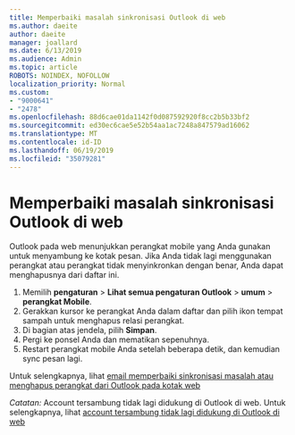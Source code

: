 ```yaml
---
title: Memperbaiki masalah sinkronisasi Outlook di web
ms.author: daeite
author: daeite
manager: joallard
ms.date: 6/13/2019
ms.audience: Admin
ms.topic: article
ROBOTS: NOINDEX, NOFOLLOW
localization_priority: Normal
ms.custom:
- "9000641"
- "2478"
ms.openlocfilehash: 88d6cae01da1142f0d087592920f8cc2b5b33bf2
ms.sourcegitcommit: ed30ec6cae5e52b54aa1ac7248a847579ad16062
ms.translationtype: MT
ms.contentlocale: id-ID
ms.lasthandoff: 06/19/2019
ms.locfileid: "35079281"
---
```

# <a name="fix-outlook-on-the-web-sync-issues"></a>Memperbaiki masalah sinkronisasi Outlook di web

Outlook pada web menunjukkan perangkat mobile yang Anda gunakan untuk menyambung ke kotak pesan. Jika Anda tidak lagi menggunakan perangkat atau perangkat tidak menyinkronkan dengan benar, Anda dapat menghapusnya dari daftar ini.

1. Memilih **pengaturan** > **Lihat semua pengaturan Outlook** > **umum** > **perangkat Mobile**.
1. Gerakkan kursor ke perangkat Anda dalam daftar dan pilih ikon tempat sampah untuk menghapus relasi perangkat.
1. Di bagian atas jendela, pilih **Simpan**.
1. Pergi ke ponsel Anda dan mematikan sepenuhnya.
1. Restart perangkat mobile Anda setelah beberapa detik, dan kemudian sync pesan lagi.

Untuk selengkapnya, lihat [email memperbaiki sinkronisasi masalah atau menghapus perangkat dari Outlook pada kotak web](https://support.office.com/article/775ed31c-05bd-4ee4-b1b3-33fad7b5b992)

*Catatan:* Account tersambung tidak lagi didukung di Outlook di web. Untuk selengkapnya, lihat [account tersambung tidak lagi didukung di Outlook di web](https://support.office.com/article/5cc526bf-e928-4a99-8b9f-5e089df7d887)